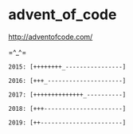 # advent_of_code

<http://adventofcode.com/>

=^_^=

```
2015: [++++++++_----------------]

2016: [+++_---------------------]

2017: [++++++++++++++_----------]

2018: [+++----------------------]

2019: [++-----------------------]
```
